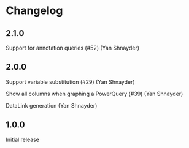 # Changelog

## 2.1.0

Support for annotation queries (#52) (Yan Shnayder)

## 2.0.0

Support variable substitution (#29) (Yan Shnayder)

Show all columns when graphing a PowerQuery (#39) (Yan Shnayder)

DataLink generation (Yan Shnayder)

## 1.0.0

Initial release
